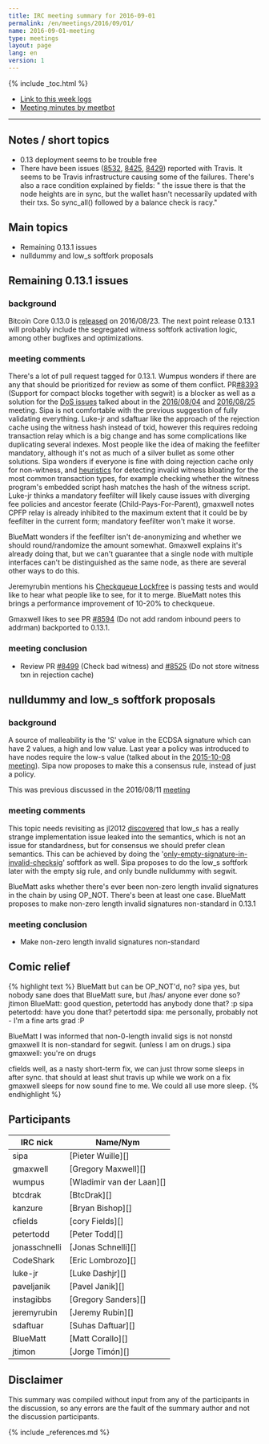 ```yaml
---
title: IRC meeting summary for 2016-09-01
permalink: /en/meetings/2016/09/01/
name: 2016-09-01-meeting
type: meetings
layout: page
lang: en
version: 1
---
```

{% include _toc.html %}
 
- [Link to this week logs](https://botbot.me/freenode/bitcoin-core-dev/2016-09-01/?msg=72346265&page=2)
- [Meeting minutes by meetbot](http://www.erisian.com.au/meetbot/bitcoin-core-dev/2016/bitcoin-core-dev.2016-09-01-19.01.html)
 
---
 
## Notes / short topics

- 0.13 deployment seems to be trouble free 
- There have been issues ([8532](https://github.com/bitcoin/bitcoin/issues/8532), [8425](https://github.com/bitcoin/bitcoin/issues/8425), [8429](https://github.com/bitcoin/bitcoin/issues/8429)) reported with Travis. It seems to be Travis infrastructure causing some of the failures. There's also a race condition explained by fields: " the issue there is that the node heights are in sync, but the wallet hasn't necessarily updated with their txs. So sync_all() followed by a balance check is racy."

## Main topics
 
- Remaining 0.13.1 issues
- nulldummy and low_s softfork proposals

## Remaining 0.13.1 issues

### background

Bitcoin Core 0.13.0 is [released](/en/2016/08/23/release-0.13.0/) on 2016/08/23. The next point release 0.13.1 will probably include the segregated witness softfork activation logic, among other bugfixes and optimizations.

### meeting comments

There's a lot of pull request tagged for 0.13.1. Wumpus wonders if there are any that should be prioritized for review as some of them conflict. PR[#8393][] (Support for compact blocks together with segwit) is a blocker as well as a solution for the [DoS issues](https://github.com/bitcoin/bitcoin/issues/8279) talked about in the [2016/08/04](/en/meetings/2016/08/04/#segwit-mempool-malleability-dos) and [2016/08/25](https://bitcoincore.org/en/meetings/2016/08/25/#proposals-for-segwit-dos-protection) meeting. Sipa is not comfortable with the previous suggestion of fully validating everything. Luke-jr and sdaftuar like the approach of the rejection cache using the witness hash instead of txid, however this requires redoing transaction relay which is a big change and has some complications like duplicating several indexes. Most people like the idea of making the feefilter mandatory, although it's not as much of a silver bullet as some other solutions. Sipa wonders if everyone is fine with doing rejection cache only for non-witness, and [heuristics][#8499] for detecting invalid witness bloating for the most common transaction types, for example checking whether the witness program's embedded script hash matches the hash of the witness script. Luke-jr thinks a mandatory feefilter will likely cause issues with diverging fee policies and ancestor feerate (Child-Pays-For-Parent), gmaxwell notes CPFP relay is already inhibited to the maximum extent that it could be by feefilter in the current form; mandatory feefilter won't make it worse.

BlueMatt wonders if the feefilter isn't de-anonymizing and whether we should round/randomize the amount somewhat. Gmaxwell explains it's already doing that, but we can't guarantee that a single node with multiple interfaces can't be distinguished as the same node, as there are several other ways to do this.

Jeremyrubin mentions his [Checkqueue Lockfree][#8464] is passing tests and would like to hear what people like to see, for it to merge. BlueMatt notes this brings a performance improvement of 10-20% to checkqueue.

Gmaxwell likes to see PR [#8594][] (Do not add random inbound peers to addrman) backported to 0.13.1.

### meeting conclusion

- Review PR [#8499][] (Check bad witness) and [#8525][] (Do not store witness txn in rejection cache)

## nulldummy and low_s softfork proposals

### background

A source of malleability is the 'S' value in the ECDSA signature which can have 2 values, a high and low value. Last year a policy was introduced to have nodes require the low-s value (talked about in the [2015-10-08 meeting](/en/meetings/2015/10/08/#low-s-change)). Sipa now proposes to make this a consensus rule, instead of just a policy.

This was previous discussed in the 2016/08/11 [meeting](/en/meetings/2016/08/11/#softfork-to-make-low-s-required)

### meeting comments
 
This topic needs revisiting as jl2012 [discovered](https://github.com/bitcoin/bitcoin/pull/8533#issuecomment-243973512) that low_s has a really strange implementation issue leaked into the semantics, which is not an issue for standardness, but for consensus we should prefer clean semantics. This can be achieved by doing the '[only-empty-signature-in-invalid-checksig][#8634]' softfork as well. Sipa proposes to do the low_s softfork later with the empty sig rule, and only bundle nulldummy with segwit.

BlueMatt asks whether there's ever been non-zero length invalid signatures in the chain by using OP_NOT. There's been at least one case. BlueMatt proposes to make non-zero length invalid signatures non-standard in 0.13.1
 
### meeting conclusion

- Make non-zero length invalid signatures non-standard

## Comic relief

{% highlight text %}
BlueMatt      but can be OP_NOT'd, no?
sipa          yes, but nobody sane does that
BlueMatt      sure, but /has/ anyone ever done so?
jtimon        BlueMatt: good question, petertodd has anybody done that? :p
sipa          petertodd: have you done that?
petertodd     sipa: me personally, probably not - I'm a fine arts grad :P

BlueMatt      I was informed that non-0-length invalid sigs is not nonstd
gmaxwell      It is non-standard for segwit. (unless I am on drugs.)
sipa          gmaxwell: you're on drugs

cfields       well, as a nasty short-term fix, we can just throw some sleeps in after sync. that should at least shut travis up while we work on a fix
gmaxwell      sleeps for now sound fine to me. We could all use more sleep.
{% endhighlight %}

## Participants
 
| IRC nick        | Name/Nym                  |
|-----------------|---------------------------|
| sipa            | [Pieter Wuille][]         |
| gmaxwell        | [Gregory Maxwell][]       |
| wumpus          | [Wladimir van der Laan][] |
| btcdrak         | [BtcDrak][]               |
| kanzure         | [Bryan Bishop][]          |
| cfields         | [cory Fields][]           |
| petertodd       | [Peter Todd][]            |
| jonasschnelli   | [Jonas Schnelli][]        |
| CodeShark       | [Eric Lombrozo][]         |
| luke-jr         | [Luke Dashjr][]           |
| paveljanik      | [Pavel Janik][]           |
| instagibbs      | [Gregory Sanders][]       |
| jeremyrubin     | [Jeremy Rubin][]          |
| sdaftuar        | [Suhas Daftuar][]         |
| BlueMatt        | [Matt Corallo][]          |
| jtimon          | [Jorge Timón][]           |

## Disclaimer
 
This summary was compiled without input from any of the participants in the discussion, so any errors are the fault of the summary author and not the discussion participants.

[#8393]: https://github.com/bitcoin/bitcoin/pull/8393
[#8499]: https://github.com/bitcoin/bitcoin/pull/8499
[#8464]: https://github.com/bitcoin/bitcoin/pull/8464
[#8594]: https://github.com/bitcoin/bitcoin/pull/8594
[#8634]: https://github.com/bitcoin/bitcoin/pull/8634
[#8525]: https://github.com/bitcoin/bitcoin/pull/8525

{% include _references.md %}
